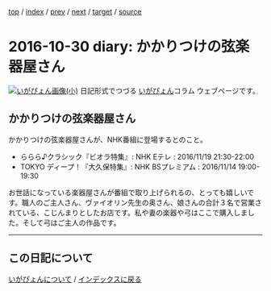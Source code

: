 [top](https://igapyon.github.io/diary/) 
 / [index](https://igapyon.github.io/diary/2016/index.html) 
 / [prev](https://igapyon.github.io/diary/2016/ig161107.html) 
 / [next](https://igapyon.github.io/diary/2016/ig161023.html) 
 / [target](https://igapyon.github.io/diary/2016/ig161030.html) 
 / [source](https://github.com/igapyon/diary/blob/gh-pages/2016/ig161030.html.src.md) 

2016-10-30 diary: かかりつけの弦楽器屋さん
=====================================================================================================
[![いがぴょん画像(小)](https://igapyon.github.io/diary/images/iga200306s.jpg "いがぴょん")](https://igapyon.github.io/diary/memo/memoigapyon.html) 日記形式でつづる [いがぴょん](https://igapyon.github.io/diary/memo/memoigapyon.html)コラム ウェブページです。

## かかりつけの弦楽器屋さん

かかりつけの弦楽器屋さんが、NHK番組に登場するとのこと。

* ららら♪クラシック『ビオラ特集』: NHK Eテレ : 2016/11/19 21:30-22:00
* TOKYO ディープ！『大久保特集』: NHK BSプレミアム : 2016/11/14 19:00-19:30

お世話になっている楽器屋さんが番組で取り上げられるの、とっても嬉しいです。職人のご主人さん、ヴァイオリン先生の奥さん、娘さんの合計３名で営業されている、こじんまりとしたお店です。私や妻の楽器や弓はここで購入しました。そして弓はご主人の作品です。


----------------------------------------------------------------------------------------------------

## この日記について
[いがぴょんについて](https://igapyon.github.io/diary/memo/memoigapyon.html) / [インデックスに戻る](https://igapyon.github.io/diary/idxall.html)
